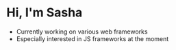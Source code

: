 # Hi, I'm Sasha
- Currently working on various web frameworks
- Especially interested in JS frameworks at the moment
